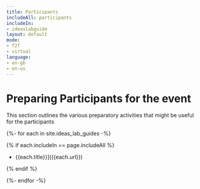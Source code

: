 ```yaml
---
title: Participants
includeAll: participants
includeIn:
- ideaslabguide
layout: default
mode:
- f2f
- virtual
language:
- en-gb
- en-us
---
```

# Preparing Participants for the event

This section outlines the various preparatory activities that might be useful for the participants

{%- for each in site.ideas_lab_guides -%}

{% if each.includeIn == page.includeAll %}

* {{each.title}}]({{each.url}})

{% endif %}

{%- endfor -%}